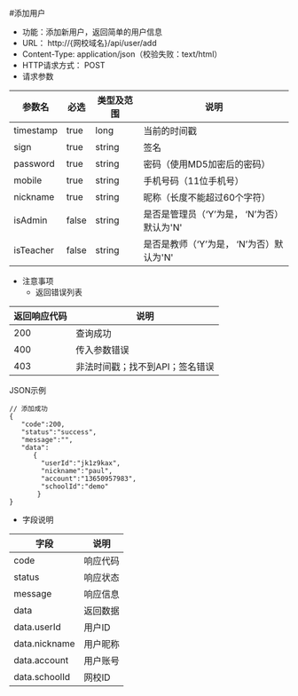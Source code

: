 #添加用户

* 功能：添加新用户，返回简单的用户信息
* URL： http://{网校域名}/api/user/add
* Content-Type: application/json（校验失败：text/html）
* HTTP请求方式： POST
* 请求参数

|参数名|	必选|	类型及范围|	说明|
|-----|----|------------|-------|
|timestamp|	true|	long|	当前的时间戳 |
|sign	|true|	string	|签名 |
|password|	true|	string	|密码（使用MD5加密后的密码）|
|mobile	|true|	string|手机号码（11位手机号）	|
|nickname|	true	|string|昵称（长度不能超过60个字符） |
|isAdmin|	false	|string|是否是管理员（‘Y’为是， ‘N’为否）默认为'N' |
|isTeacher|	false	|string|是否是教师（‘Y’为是， ‘N’为否）默认为'N' |

* 注意事项
	* 返回错误列表

|返回响应代码|	说明|
|----------|-------|
| 200 |	查询成功 |
| 400 |	传入参数错误 |
| 403 | 非法时间戳；找不到API；签名错误 |

JSON示例
````
// 添加成功
{
   "code":200,
   "status":"success",
   "message":"",
   "data":
      {
        "userId":"jk1z9kax",
        "nickname":"paul",
        "account":"13650957983",
        "schoolId":"demo"
       }
}
````

* 字段说明

|字段|	说明|
|----|------|
|code|	响应代码|
|status|	响应状态|
|message|	响应信息|
|data|	返回数据|
| data.userId | 用户ID |
| data.nickname | 用户昵称 |
| data.account | 用户账号 |
| data.schoolId | 网校ID |

